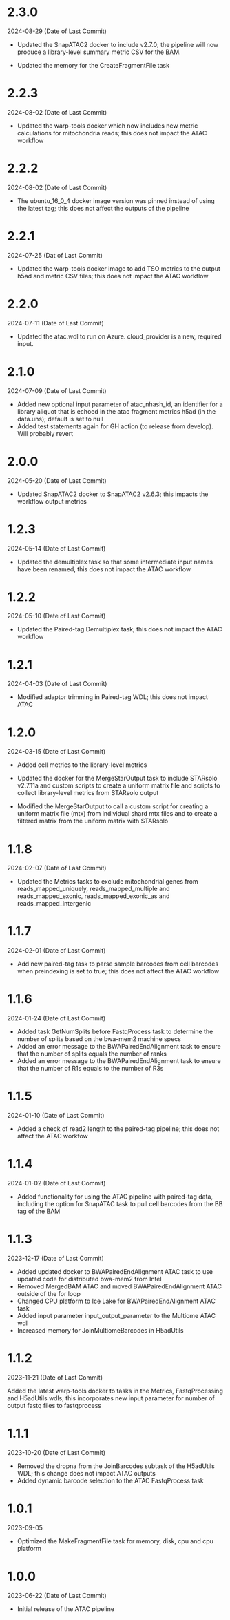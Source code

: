 # 2.3.0
2024-08-29 (Date of Last Commit)

* Updated the SnapATAC2 docker to include v2.7.0; the pipeline will now produce a library-level summary metric CSV for the BAM. 

* Updated the memory for the CreateFragmentFile task

# 2.2.3
2024-08-02 (Date of Last Commit)

* Updated the warp-tools docker which now includes new metric calculations for mitochondria reads; this does not impact the ATAC workflow

# 2.2.2
2024-08-02 (Date of Last Commit)

* The ubuntu_16_0_4 docker image version was pinned instead of using the latest tag; this does not affect the outputs of the pipeline

# 2.2.1
2024-07-25 (Dat of Last Commit)

* Updated the warp-tools docker image to add TSO metrics to the output h5ad and metric CSV files; this does not impact the ATAC workflow

# 2.2.0
2024-07-11 (Date of Last Commit)

* Updated the atac.wdl to run on Azure. cloud_provider is a new, required input.

# 2.1.0
2024-07-09 (Date of Last Commit)

* Added new optional input parameter of atac_nhash_id, an identifier for a library aliquot that is echoed in the atac fragment metrics h5ad (in the data.uns); default is set to null 
* Added test statements again for GH action (to release from develop). Will probably revert

# 2.0.0
2024-05-20 (Date of Last Commit)

* Updated SnapATAC2 docker to SnapATAC2 v2.6.3; this impacts the workflow output metrics

# 1.2.3
2024-05-14 (Date of Last Commit)

* Updated the demultiplex task so that some intermediate input names have been renamed, this does not impact the ATAC workflow

# 1.2.2
2024-05-10 (Date of Last Commit)

* Updated the Paired-tag Demultiplex task; this does not impact the ATAC workflow

# 1.2.1
2024-04-03 (Date of Last Commit)
* Modified adaptor trimming in Paired-tag WDL; this does not impact ATAC

# 1.2.0
2024-03-15 (Date of Last Commit)

* Added cell metrics to the library-level metrics

* Updated the docker for the MergeStarOutput task to include STARsolo v2.7.11a and custom scripts to create a uniform matrix file and scripts to collect library-level metrics from STARsolo output

* Modified the MergeStarOutput to call a custom script for creating a uniform matrix file (mtx) from individual shard mtx files and to create a filtered matrix from the uniform matrix with STARsolo

# 1.1.8
2024-02-07 (Date of Last Commit)

* Updated the Metrics tasks to exclude mitochondrial genes from reads_mapped_uniquely, reads_mapped_multiple and reads_mapped_exonic, reads_mapped_exonic_as and reads_mapped_intergenic

# 1.1.7
2024-02-01 (Date of Last Commit)

* Add new paired-tag task to parse sample barcodes from cell barcodes when preindexing is set to true; this does not affect the ATAC workflow

# 1.1.6
2024-01-24 (Date of Last Commit)

* Added task GetNumSplits before FastqProcess task to determine the number of splits based on the bwa-mem2 machine specs
* Added an error message to the BWAPairedEndAlignment task to ensure that the number of splits equals the number of ranks
* Added an error message to the BWAPairedEndAlignment task to ensure that the number of R1s equals to the number of R3s

# 1.1.5 
2024-01-10 (Date of Last Commit)

* Added a check of read2 length to the paired-tag pipeline; this does not affect the ATAC workfow

# 1.1.4
2024-01-02 (Date of Last Commit)

* Added functionality for using the ATAC pipeline with paired-tag data, including the option for SnapATAC task to pull cell barcodes from the BB tag of the BAM

# 1.1.3
2023-12-17 (Date of Last Commit)

* Added updated docker to BWAPairedEndAlignment ATAC task to use updated code for distributed bwa-mem2 from Intel
* Removed MergedBAM ATAC and moved BWAPairedEndAlignment ATAC outside of the for loop
* Changed CPU platform to Ice Lake for BWAPairedEndAlignment ATAC task
* Added input parameter input_output_parameter to the Multiome ATAC wdl
* Increased memory for JoinMultiomeBarcodes in H5adUtils 

# 1.1.2
2023-11-21 (Date of Last Commit)

Added the latest warp-tools docker to tasks in the Metrics, FastqProcessing and H5adUtils wdls; this incorporates new input parameter for number of output fastq files to fastqprocess

# 1.1.1
2023-10-20 (Date of Last Commit)
* Removed the dropna from the JoinBarcodes subtask of the H5adUtils WDL; this change does not impact ATAC outputs
* Added dynamic barcode selection to the ATAC FastqProcess task

# 1.0.1
2023-09-05

* Optimized the MakeFragmentFile task for memory, disk, cpu and cpu platform

# 1.0.0
2023-06-22 (Date of Last Commit)

* Initial release of the ATAC pipeline

